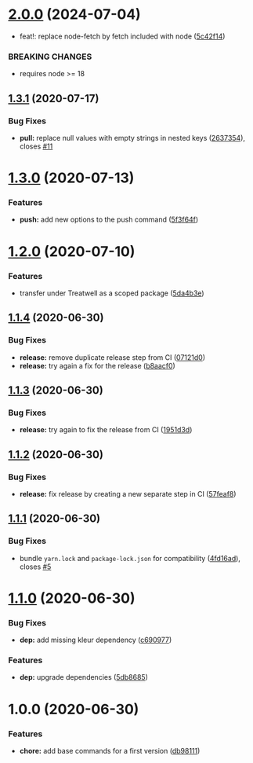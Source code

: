 # [2.0.0](https://github.com/treatwell/wti/compare/v1.3.1...v2.0.0) (2024-07-04)


* feat!: replace node-fetch by fetch included with node ([5c42f14](https://github.com/treatwell/wti/commit/5c42f14914aa1364bce1847b37fb1dcd6ab4c95b))


### BREAKING CHANGES

* requires node >= 18

## [1.3.1](https://github.com/treatwell/wti/compare/v1.3.0...v1.3.1) (2020-07-17)


### Bug Fixes

* **pull:** replace null values with empty strings in nested keys ([2637354](https://github.com/treatwell/wti/commit/2637354a0bbaa44acb6179476f1c3b020f8a8f43)), closes [#11](https://github.com/treatwell/wti/issues/11)

# [1.3.0](https://github.com/treatwell/wti/compare/v1.2.0...v1.3.0) (2020-07-13)


### Features

* **push:** add new options to the push command ([5f3f64f](https://github.com/treatwell/wti/commit/5f3f64fd1f30754ad47a28263b283ec4e9f50360))

# [1.2.0](https://github.com/treatwell/wti/compare/v1.1.4...v1.2.0) (2020-07-10)


### Features

* transfer under Treatwell as a scoped package ([5da4b3e](https://github.com/treatwell/wti/commit/5da4b3ef43abf98e7cea0aaa57b1e65542d6cfca))

## [1.1.4](https://github.com/Pegase745/wti/compare/v1.1.3...v1.1.4) (2020-06-30)


### Bug Fixes

* **release:** remove duplicate release step from CI ([07121d0](https://github.com/Pegase745/wti/commit/07121d0400a026a233d027769e087738874d7fa3))
* **release:** try again a fix for the release ([b8aacf0](https://github.com/Pegase745/wti/commit/b8aacf093f8a753e8ed46c62d55187c04dca9def))

## [1.1.3](https://github.com/Pegase745/wti/compare/v1.1.2...v1.1.3) (2020-06-30)


### Bug Fixes

* **release:** try again to fix the release from CI ([1951d3d](https://github.com/Pegase745/wti/commit/1951d3d0023d47dda40daafdf8cb3e2b621c8310))

## [1.1.2](https://github.com/Pegase745/wti/compare/v1.1.1...v1.1.2) (2020-06-30)


### Bug Fixes

* **release:** fix release by creating a new separate step in CI ([57feaf8](https://github.com/Pegase745/wti/commit/57feaf88b4fcae455ad3b8d624ced8925bbb5c4a))

## [1.1.1](https://github.com/Pegase745/wti/compare/v1.1.0...v1.1.1) (2020-06-30)


### Bug Fixes

* bundle `yarn.lock` and `package-lock.json` for compatibility ([4fd16ad](https://github.com/Pegase745/wti/commit/4fd16adaa23ffbf6fe666512b33fc41953b3944c)), closes [#5](https://github.com/Pegase745/wti/issues/5)

# [1.1.0](https://github.com/Pegase745/wti/compare/v1.0.0...v1.1.0) (2020-06-30)


### Bug Fixes

* **dep:** add missing kleur dependency ([c690977](https://github.com/Pegase745/wti/commit/c69097797058ecb51f46437db49d010493d0b3af))


### Features

* **dep:** upgrade dependencies ([5db8685](https://github.com/Pegase745/wti/commit/5db8685e0bebb8b3c156a8c6b4225baeabe4be9a))

# 1.0.0 (2020-06-30)


### Features

* **chore:** add base commands for a first version ([db98111](https://github.com/Pegase745/wti/commit/db98111d6226defba271ebee13055a9d7980a117))
